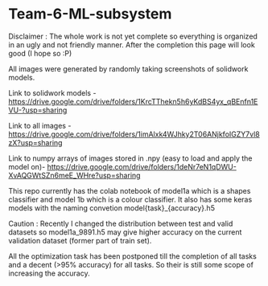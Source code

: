# Team-6-ML-subsystem

Disclaimer : The whole work is not yet complete so everything is organized in an ugly and not friendly manner. After the completion this page will look good (I hope so :P)

All images were generated by randomly taking screenshots of solidwork models.

Link to solidwork models - 
https://drive.google.com/drive/folders/1KrcTThekn5h6yKdBS4yx_qBEnfn1EVU-?usp=sharing 

Link to all images - 
https://drive.google.com/drive/folders/1imAlxk4WJhky2T06ANjkfoIGZY7vl8zX?usp=sharing

Link to numpy arrays of images stored in .npy (easy to load and apply the model on)-
https://drive.google.com/drive/folders/1deNr7eN1qDWU-XvAQGWtSZn6meE_WHre?usp=sharing

This repo currently has the colab notebook of model1a which is a shapes classifier and model 1b which is a colour classifier. It also has some keras models with the naming convetion model{task}_{accuracy}.h5

Caution : Recently I changed the distribution between test and valid datasets so model1a_9891.h5 may give higher accuracy on the current validation dataset (former part of train set).

All the optimization task has been postponed till the completion of all tasks and a decent (>95% accuracy) for all tasks. So their is still some scope of increasing the accuracy. 

